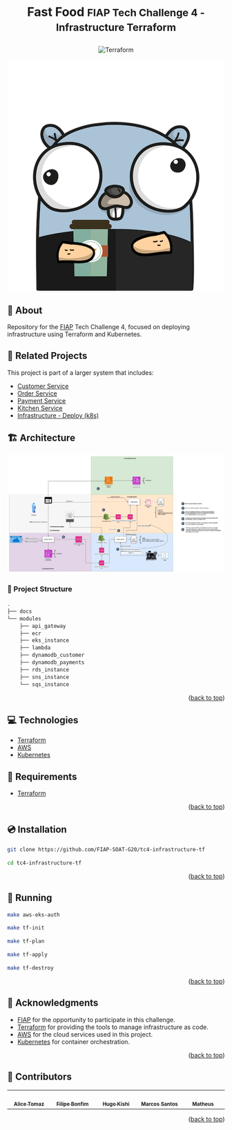 <a name="readme-top"></a>

# <p align="center"><b>Fast Food</b> <small>FIAP Tech Challenge 4 - Infrastructure Terraform</small></p>

<p align="center">
    <img src="https://img.shields.io/badge/Tools-Terraform-informational?style=flat-square&logo=terraform&color=7B42BC" alt="Terraform" />
</p>

<p align="center">
    <img src="docs/gopher.png" alt="Fast Food" />
</p>

## 💬 About

Repository for the [FIAP](https://postech.fiap.com.br/) Tech Challenge 4, focused on deploying infrastructure using Terraform and Kubernetes.

## 🔗 Related Projects

This project is part of a larger system that includes:

- [Customer Service](https://github.com/FIAP-SOAT-G20/tc4-customer-service)
- [Order Service](https://github.com/FIAP-SOAT-G20/tc4-order-service)
- [Payment Service](https://github.com/FIAP-SOAT-G20/tc4-payment-service)
- [Kitchen Service](https://github.com/FIAP-SOAT-G20/tc4-kitchen-service)
- [Infrastructure - Deploy (k8s)](https://github.com/FIAP-SOAT-G20/tc4-infrastructure-deploy)

## 🏗️ Architecture

![k8s](docs/tc4-infra.webp)

### :open_file_folder: Project Structure

```sh
.
├── docs
└── modules
    ├── api_gateway
    ├── ecr
    ├── eks_instance
    ├── lambda
    ├── dynamodb_customer
    ├── dynamodb_payments
    ├── rds_instance
    ├── sns_instance
    └── sqs_instance
```

<p align="right">(<a href="#readme-top">back to top</a>)</p>


## :computer: Technologies

- [Terraform](https://www.terraform.io/downloads.html)
- [AWS](https://aws.amazon.com/)
- [Kubernetes](https://kubernetes.io/)

## :scroll: Requirements

- [Terraform](https://www.terraform.io/downloads.html)

<p align="right">(<a href="#readme-top">back to top</a>)</p>

## :cd: Installation

```sh
git clone https://github.com/FIAP-SOAT-G20/tc4-infrastructure-tf
```

```sh
cd tc4-infrastructure-tf
```

<p align="right">(<a href="#readme-top">back to top</a>)</p>

## :runner: Running

```sh
make aws-eks-auth
```

```sh
make tf-init
```

```sh
make tf-plan
```

```sh
make tf-apply
```

```sh
make tf-destroy
```

<p align="right">(<a href="#readme-top">back to top</a>)</p>

## :clap: Acknowledgments

- [FIAP](https://postech.fiap.com.br/) for the opportunity to participate in this challenge.
- [Terraform](https://www.terraform.io/) for providing the tools to manage infrastructure as code.
- [AWS](https://aws.amazon.com/) for the cloud services used in this project.
- [Kubernetes](https://kubernetes.io/) for container orchestration.

<p align="right">(<a href="#readme-top">back to top</a>)</p>

## :busts_in_silhouette: Contributors

<div align="center">
  <table>
    <tbody>
      <tr>
        <td align="center" valign="top" width="14.28%"><a href="https://github.com/atomaz"><img src="https://github.com/atomaz.png" width="100px;" alt=""/><br /><sub><b>Alice Tomaz</b></sub></a><br />
        <td align="center" valign="top" width="14.28%"><a href="https://github.com/filipe1309"><img src="https://github.com/filipe1309.png" width="100px;" alt=""/><br /><sub><b>Filipe Bonfim</b></sub></a><br />
        <td align="center" valign="top" width="14.28%"><a href="https://github.com/hugokishi"><img src="https://github.com/hugokishi.png" width="100px;" alt=""/><br /><sub><b>Hugo Kishi</b></sub></a><br />
        <td align="center" valign="top" width="14.28%"><a href="https://github.com/marcos-nsantos"><img src="https://github.com/marcos-nsantos.png" width="100px;" alt=""/><br /><sub><b>Marcos Santos</b></sub></a><br />
        <td align="center" valign="top" width="14.28%"><a href="https://github.com/th3r4ven"><img src="https://github.com/th3r4ven.png" width="100px;" alt=""/><br /><sub><b>Matheus</b></sub></a><br />
      </tr>
    </tbody>
  </table>
</div>

<p align="right">(<a href="#readme-top">back to top</a>)</p>
